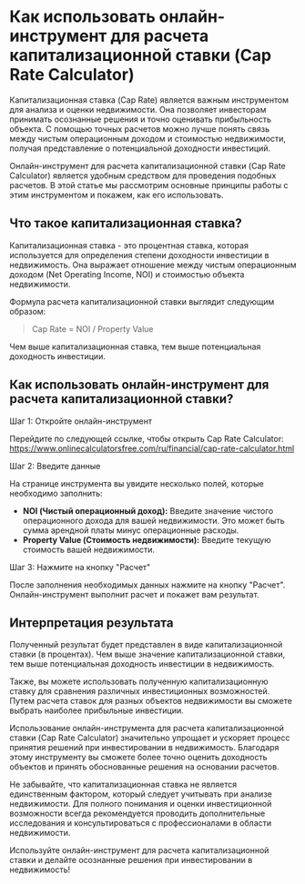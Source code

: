 Как использовать онлайн-инструмент для расчета капитализационной ставки (Cap Rate Calculator)
=============================================================================================

Капитализационная ставка (Cap Rate) является важным инструментом для анализа и оценки недвижимости. Она позволяет инвесторам принимать осознанные решения и точно оценивать прибыльность объекта. С помощью точных расчетов можно лучше понять связь между чистым операционным доходом и стоимостью недвижимости, получая представление о потенциальной доходности инвестиций.

Онлайн-инструмент для расчета капитализационной ставки (Cap Rate Calculator) является удобным средством для проведения подобных расчетов. В этой статье мы рассмотрим основные принципы работы с этим инструментом и покажем, как его использовать.

Что такое капитализационная ставка?
-----------------------------------

Капитализационная ставка - это процентная ставка, которая используется для определения степени доходности инвестиции в недвижимость. Она выражает отношение между чистым операционным доходом (Net Operating Income, NOI) и стоимостью объекта недвижимости.

Формула расчета капитализационной ставки выглядит следующим образом:

> Cap Rate = NOI / Property Value

Чем выше капитализационная ставка, тем выше потенциальная доходность инвестиции.

Как использовать онлайн-инструмент для расчета капитализационной ставки?
------------------------------------------------------------------------

Шаг 1: Откройте онлайн-инструмент

Перейдите по следующей ссылке, чтобы открыть Cap Rate Calculator: <https://www.onlinecalculatorsfree.com/ru/financial/cap-rate-calculator.html>

Шаг 2: Введите данные

На странице инструмента вы увидите несколько полей, которые необходимо заполнить:

- **NOI (Чистый операционный доход):** Введите значение чистого операционного дохода для вашей недвижимости. Это может быть сумма арендной платы минус операционные расходы.
- **Property Value (Стоимость недвижимости):** Введите текущую стоимость вашей недвижимости.

Шаг 3: Нажмите на кнопку "Расчет"

После заполнения необходимых данных нажмите на кнопку "Расчет". Онлайн-инструмент выполнит расчет и покажет вам результат.

Интерпретация результата
------------------------

Полученный результат будет представлен в виде капитализационной ставки (в процентах). Чем выше значение капитализационной ставки, тем выше потенциальная доходность инвестиции в недвижимость.

Также, вы можете использовать полученную капитализационную ставку для сравнения различных инвестиционных возможностей. Путем расчета ставок для разных объектов недвижимости вы сможете выбрать наиболее прибыльные инвестиции.

Использование онлайн-инструмента для расчета капитализационной ставки (Cap Rate Calculator) значительно упрощает и ускоряет процесс принятия решений при инвестировании в недвижимость. Благодаря этому инструменту вы сможете более точно оценить доходность объектов и принять обоснованные решения на основании расчетов.

Не забывайте, что капитализационная ставка не является единственным фактором, который следует учитывать при анализе недвижимости. Для полного понимания и оценки инвестиционной возможности всегда рекомендуется проводить дополнительные исследования и консультироваться с профессионалами в области недвижимости.

Используйте онлайн-инструмент для расчета капитализационной ставки и делайте осознанные решения при инвестировании в недвижимость!